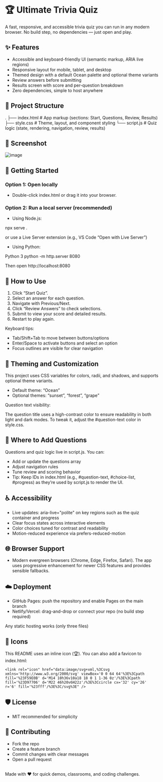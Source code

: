 # 🏆 Ultimate Trivia Quiz

A fast, responsive, and accessible trivia quiz you can run in any modern browser. No build step, no dependencies — just open and play.

## ✨ Features

- Accessible and keyboard-friendly UI (semantic markup, ARIA live regions)
- Responsive layout for mobile, tablet, and desktop
- Themed design with a default Ocean palette and optional theme variants
- Review answers before submitting
- Results screen with score and per-question breakdown
- Zero dependencies, simple to host anywhere

## 📁 Project Structure

. ├── index.html # App markup (sections: Start, Questions, Review, Results) ├── style.css # Theme, layout, and component styling └── script.js # Quiz logic (state, rendering, navigation, review, results)

## 📸 Screenshot

![image](https://github.com/Mdsaif4363/Quiz-App/blob/cff2c0bb65a42d69216dc88222bbd4f2f32305f5/Screenshot%202025-08-28%20004245.png)

## 🚀 Getting Started

### Option 1: Open locally

- Double-click index.html or drag it into your browser.

### Option 2: Run a local server (recommended)

- Using Node.js:

npx serve .

or use a Live Server extension (e.g., VS Code “Open with Live Server”)

- Using Python:

Python 3
python -m http.server 8080

Then open http://localhost:8080

## 🧭 How to Use

1. Click “Start Quiz”.
2. Select an answer for each question.
3. Navigate with Previous/Next.
4. Click “Review Answers” to check selections.
5. Submit to view your score and detailed results.
6. Restart to play again.

Keyboard tips:

- Tab/Shift+Tab to move between buttons/options
- Enter/Space to activate buttons and select an option
- Focus outlines are visible for clear navigation

## 🎨 Theming and Customization

This project uses CSS variables for colors, radii, and shadows, and supports optional theme variants.

- Default theme: “Ocean”
- Optional themes: “sunset”, “forest”, “grape”

Question text visibility:

The question title uses a high-contrast color to ensure readability in both light and dark modes. To tweak it, adjust the #question-text color in style.css.

## 🔧 Where to Add Questions

Questions and quiz logic live in script.js. You can:

- Add or update the questions array
- Adjust navigation rules
- Tune review and scoring behavior
- Tip: Keep IDs in index.html (e.g., #question-text, #choice-list, #progress) as they’re used by script.js to render the UI.

## ♿ Accessibility

- Live updates: aria-live="polite" on key regions such as the quiz container and progress
- Clear focus states across interactive elements
- Color choices tuned for contrast and readability
- Motion-reduced experience via prefers-reduced-motion

## 🌐 Browser Support

- Modern evergreen browsers (Chrome, Edge, Firefox, Safari). The app uses progressive enhancement for newer CSS features and provides sensible fallbacks.

## ☁️ Deployment

- GitHub Pages: push the repository and enable Pages on the main branch
- Netlify/Vercel: drag-and-drop or connect your repo (no build step required)
  
Any static hosting works (only three files)

## 🧩 Icons

This README uses an inline icon (🏆). You can also add a favicon to index.html:
```
<link rel="icon" href="data:image/svg+xml,%3Csvg xmlns='http://www.w3.org/2000/svg' viewBox='0 0 64 64'%3E%3Cpath fill='%23F59E0B' d='M14 10h36v10a18 18 0 1 1-36 0z'/%3E%3Cpath fill='%23D97706' d='M22 46h20v6H22z'/%3E%3Ccircle cx='32' cy='26' r='6' fill='%23fff'/%3E%3C/svg%3E" />
```
## 🛡️ License

- MIT recommended for simplicity

## 🤝 Contributing
- Fork the repo
- Create a feature branch
- Commit changes with clear messages
- Open a pull request
<br>
Made with ❤️ for quick demos, classrooms, and coding challenges.
